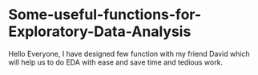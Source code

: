 # Some-useful-functions-for-Exploratory-Data-Analysis
Hello Everyone, I have designed few function with my friend David which will help us to do EDA with ease and save time and tedious work.
